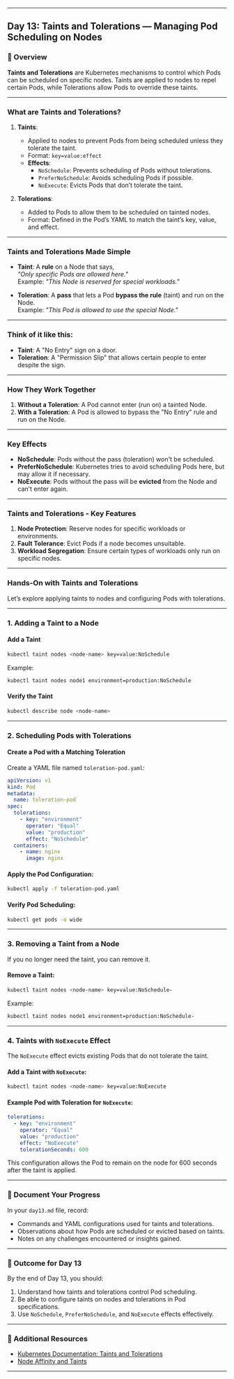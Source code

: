 ﻿---

## Day 13: Taints and Tolerations — Managing Pod Scheduling on Nodes

### 📘 Overview

**Taints and Tolerations** are Kubernetes mechanisms to control which Pods can be scheduled on specific nodes. Taints are applied to nodes to repel certain Pods, while Tolerations allow Pods to override these taints.

---

### What are Taints and Tolerations?

1. **Taints**:  
   - Applied to nodes to prevent Pods from being scheduled unless they tolerate the taint.
   - Format: `key=value:effect`
   - **Effects**:
     - `NoSchedule`: Prevents scheduling of Pods without tolerations.
     - `PreferNoSchedule`: Avoids scheduling Pods if possible.
     - `NoExecute`: Evicts Pods that don’t tolerate the taint.

2. **Tolerations**:  
   - Added to Pods to allow them to be scheduled on tainted nodes.
   - Format: Defined in the Pod’s YAML to match the taint’s key, value, and effect.

---

### **Taints and Tolerations Made Simple**

- **Taint**: A **rule** on a Node that says,  
  *"Only specific Pods are allowed here."*  
  Example: *"This Node is reserved for special workloads."*

- **Toleration**: A **pass** that lets a Pod **bypass the rule** (taint) and run on the Node.  
  Example: *"This Pod is allowed to use the special Node."*

---

### **Think of it like this:**
- **Taint**: A "No Entry" sign on a door.  
- **Toleration**: A "Permission Slip" that allows certain people to enter despite the sign.

---

### **How They Work Together**
1. **Without a Toleration**: A Pod cannot enter (run on) a tainted Node.
2. **With a Toleration**: A Pod is allowed to bypass the "No Entry" rule and run on the Node.

---

### **Key Effects**
- **NoSchedule**: Pods without the pass (toleration) won't be scheduled.
- **PreferNoSchedule**: Kubernetes tries to avoid scheduling Pods here, but may allow it if necessary.
- **NoExecute**: Pods without the pass will be **evicted** from the Node and can't enter again.

---

### Taints and Tolerations - Key Features

1. **Node Protection**: Reserve nodes for specific workloads or environments.
2. **Fault Tolerance**: Evict Pods if a node becomes unsuitable.
3. **Workload Segregation**: Ensure certain types of workloads only run on specific nodes.

---

### Hands-On with Taints and Tolerations

Let’s explore applying taints to nodes and configuring Pods with tolerations.

---

### 1. Adding a Taint to a Node

#### Add a Taint
```bash
kubectl taint nodes <node-name> key=value:NoSchedule
```

Example:
```bash
kubectl taint nodes node1 environment=production:NoSchedule
```

#### Verify the Taint
```bash
kubectl describe node <node-name>
```

---

### 2. Scheduling Pods with Tolerations

#### Create a Pod with a Matching Toleration

Create a YAML file named `toleration-pod.yaml`:

```yaml
apiVersion: v1
kind: Pod
metadata:
  name: toleration-pod
spec:
  tolerations:
    - key: "environment"
      operator: "Equal"
      value: "production"
      effect: "NoSchedule"
  containers:
    - name: nginx
      image: nginx
```

#### Apply the Pod Configuration:
```bash
kubectl apply -f toleration-pod.yaml
```

#### Verify Pod Scheduling:
```bash
kubectl get pods -o wide
```

---

### 3. Removing a Taint from a Node

If you no longer need the taint, you can remove it.

#### Remove a Taint:
```bash
kubectl taint nodes <node-name> key=value:NoSchedule-
```

Example:
```bash
kubectl taint nodes node1 environment=production:NoSchedule-
```

---


### 4. Taints with `NoExecute` Effect

The `NoExecute` effect evicts existing Pods that do not tolerate the taint.

#### Add a Taint with `NoExecute`:
```bash
kubectl taint nodes <node-name> key=value:NoExecute
```

#### Example Pod with Toleration for `NoExecute`:
```yaml
tolerations:
  - key: "environment"
    operator: "Equal"
    value: "production"
    effect: "NoExecute"
    tolerationSeconds: 600
```

This configuration allows the Pod to remain on the node for 600 seconds after the taint is applied.

---


### 📝 Document Your Progress

In your `day13.md` file, record:
- Commands and YAML configurations used for taints and tolerations.
- Observations about how Pods are scheduled or evicted based on taints.
- Notes on any challenges encountered or insights gained.

---

### 🎯 Outcome for Day 13

By the end of Day 13, you should:
1. Understand how taints and tolerations control Pod scheduling.
2. Be able to configure taints on nodes and tolerations in Pod specifications.
3. Use `NoSchedule`, `PreferNoSchedule`, and `NoExecute` effects effectively.

---

### 🔗 Additional Resources

- [Kubernetes Documentation: Taints and Tolerations](https://kubernetes.io/docs/concepts/scheduling-eviction/taint-and-toleration/)
- [Node Affinity and Taints](https://kubernetes.io/docs/concepts/scheduling-eviction/assign-pod-node/)

---